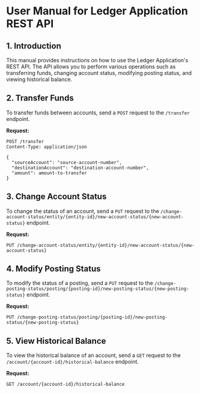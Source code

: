 # User Manual for Ledger Application REST API

## 1. Introduction

This manual provides instructions on how to use the Ledger Application's REST API. The API allows you to perform various
operations such as transferring funds, changing account status, modifying posting status, and viewing historical
balance.

## 2. Transfer Funds

To transfer funds between accounts, send a `POST` request to the `/transfer` endpoint.

**Request:**

```http
POST /transfer
Content-Type: application/json

{
  "sourceAccount": "source-account-number",
  "destinationAccount": "destination-account-number",
  "amount": amount-to-transfer
}
```

## 3. Change Account Status

To change the status of an account, send a `PUT` request to
the `/change-account-status/entity/{entity-id}/new-account-status/{new-account-status}` endpoint.

**Request:**

```http
PUT /change-account-status/entity/{entity-id}/new-account-status/{new-account-status}
```

## 4. Modify Posting Status

To modify the status of a posting, send a `PUT` request to
the `/change-posting-status/posting/{posting-id}/new-posting-status/{new-posting-status}` endpoint.

**Request:**

```http
PUT /change-posting-status/posting/{posting-id}/new-posting-status/{new-posting-status}
```

## 5. View Historical Balance

To view the historical balance of an account, send a `GET` request to the `/account/{account-id}/historical-balance`
endpoint.

**Request:**

```http
GET /account/{account-id}/historical-balance
```

